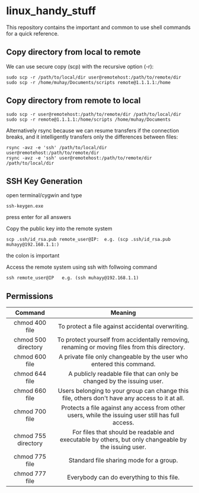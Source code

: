 # linux_handy_stuff

This repository contains the important and common to use shell commands for a quick reference.
## Copy directory from local to remote 
We can use secure copy (scp) with the recursive option (-r):
```
sudo scp -r /path/to/local/dir user@remotehost:/path/to/remote/dir
sudo scp -r /home/muhay/Documents/scripts remote@1.1.1.1:/home
```
## Copy directory from remote to local 
```
sudo scp -r user@remotehost:/path/to/remote/dir /path/to/local/dir
sudo scp -r remote@1.1.1.1:/home/scripts /home/muhay/Documents

```
Alternatively
rsync because we can resume transfers if the connection breaks, and it intelligently transfers only the differences between files:
```
rsync -avz -e 'ssh' /path/to/local/dir user@remotehost:/path/to/remote/dir
rsync -avz -e 'ssh' user@remotehost:/path/to/remote/dir /path/to/local/dir 
```
## SSH Key Generation 
open terminal/cygwin and type
```
ssh-keygen.exe
```
press enter for all answers

Copy the public key into the remote system
 ```
 scp .ssh/id_rsa.pub remote_user@IP:  e.g. (scp .ssh/id_rsa.pub muhayy@192.168.1.1:)
 ```
 the colon is important
 
Access the remote system using ssh with follwoing command

```
ssh remote_user@IP   e.g. (ssh muhayy@192.168.1.1)
```
## Permissions

|Command|	Meaning|
| :---: |:---: |
|chmod 400 file|	To protect a file against accidental overwriting.
|chmod 500 directory|	To protect yourself from accidentally removing, renaming or moving files from this directory.
|chmod 600 file	|A private file only changeable by the user who entered this command.
|chmod 644 file|	A publicly readable file that can only be changed by the issuing user.
|chmod 660 file	|Users belonging to your group can change this file, others don't have any access to it at all.
|chmod 700 file|	Protects a file against any access from other users, while the issuing user still has full access.
|chmod 755 directory|	For files that should be readable and executable by others, but only changeable by the issuing user.
|chmod 775 file	|Standard file sharing mode for a group.
|chmod 777 file|	Everybody can do everything to this file.
 
